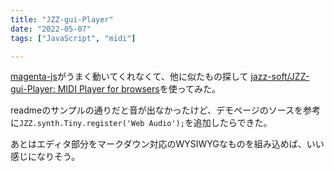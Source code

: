 ```yaml
---
title: "JZZ-gui-Player"
date: "2022-05-07"
tags: ["JavaScript", "midi"]

---
```


[magenta-js](https://github.com/magenta/magenta-js/tree/master/music)がうまく動いてくれなくて、他に似たもの探して
[jazz-soft/JZZ-gui-Player: MIDI Player for browsers](https://github.com/jazz-soft/JZZ-gui-Player)を使ってみた。

readmeのサンプルの通りだと音が出なかったけど、デモページのソースを参考に`JZZ.synth.Tiny.register('Web Audio');`を追加したらできた。

あとはエディタ部分をマークダウン対応のWYSIWYGなものを組み込めば、いい感じになりそう。

